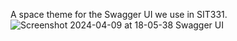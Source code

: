 A space theme for the Swagger UI we use in SIT331.
![Screenshot 2024-04-09 at 18-05-38 Swagger UI](https://github.com/JackSCarroll/SIT331-SpaceSwaggerTheme/assets/64730336/3b2bce02-d899-43bb-ae4e-c7b5827f4150)
